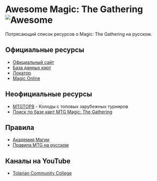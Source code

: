 # Awesome Magic: The Gathering ![Awesome](https://cdn.rawgit.com/sindresorhus/awesome/d7305f38d29fed78fa85652e3a63e154dd8e8829/media/badge.svg)
Потрясающий список ресурсов о Magic: The Gathering на русском.

## Официальные ресурсы
 - [Официальный сайт](http://magic.wizards.com)
 - [База данных карт](http://gatherer.wizards.com/)
 - [Локатор](http://locator.wizards.com/)
 - [Magic Online](http://magic.wizards.com/en/content/magic-online-products-game-info)
## Неофициальные ресурсы
 - [MTGTOP8](http://mtgtop8.com/) - Колоды с топовых зарубежных турниров
 - [Поиск по базе карт MTG Magic: The Gathering](http://magiccards.info/)
## Правила
 - [Академия Магии](http://mymagic.ru/beginners/learn-to-win.html)
 - [Правила MTG на русском](http://mtg.summoning.ru/)
## Каналы на YouTube
  - [Tolarian Community College](https://www.youtube.com/user/tolariancommunity)
